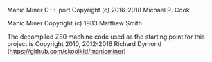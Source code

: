 Manic Miner C++ port Copyright (c) 2016-2018 Michael R. Cook

Manic Miner Copyright (c) 1983 Matthew Smith.

The decompiled Z80 machine code used as the starting point for this project is
Copyright 2010, 2012-2016 Richard Dymond (https://github.com/skoolkid/manicminer)
